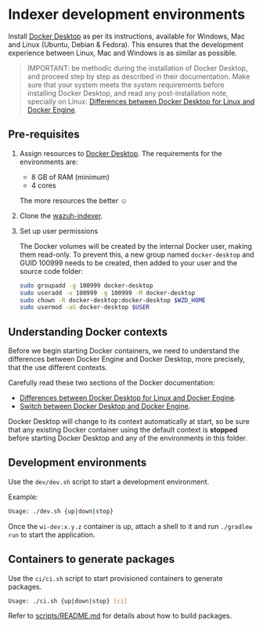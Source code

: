 # Indexer development environments

Install [Docker Desktop][docker-desktop] as per its instructions, available for Windows, Mac
and Linux (Ubuntu, Debian & Fedora).
This ensures that the development experience between Linux, Mac and Windows is as
similar as possible.

> IMPORTANT: be methodic during the installation of Docker Desktop, and proceed
> step by step as described in their documentation. Make sure that your system
> meets the system requirements before installing Docker Desktop, and read any
> post-installation note, specially on Linux: [Differences between
> Docker Desktop for Linux and Docker Engine][docker-variant].

## Pre-requisites

1. Assign resources to [Docker Desktop][docker-desktop]. The requirements for the
   environments are:

   - 8 GB of RAM (minimum)
   - 4 cores

   The more resources the better ☺

2. Clone the [wazuh-indexer][wi-repo].

3. Set up user permissions

   The Docker volumes will be created by the internal Docker user, making them
   read-only. To prevent this, a new group named `docker-desktop` and GUID 100999
   needs to be created, then added to your user and the source code folder:

   ```bash
   sudo groupadd -g 100999 docker-desktop
   sudo useradd -u 100999 -g 100999 -M docker-desktop
   sudo chown -R docker-desktop:docker-desktop $WZD_HOME
   sudo usermod -aG docker-desktop $USER
   ```

## Understanding Docker contexts

Before we begin starting Docker containers, we need to understand the
differences between Docker Engine and Docker Desktop, more precisely, that the
use different contexts.

Carefully read these two sections of the Docker documentation:

- [Differences between Docker Desktop for Linux and Docker Engine][docker-variant].
- [Switch between Docker Desktop and Docker Engine][docker-context].

Docker Desktop will change to its context automatically at start, so be sure
that any existing Docker container using the default context is **stopped**
before starting Docker Desktop and any of the environments in this folder.

## Development environments

Use the `dev/dev.sh` script to start a development environment. 

Example:

```bash
Usage: ./dev.sh {up|down|stop}
```

Once the `wi-dev:x.y.z` container is up, attach a shell to it and run `./gradlew run`
to start the application.

## Containers to generate packages

Use the `ci/ci.sh` script to start provisioned containers to generate packages.

```bash
Usage: ./ci.sh {up|down|stop} [ci]
```

Refer to [scripts/README.md](../scripts/README.md) for details about how to build packages.


[docker-desktop]: https://docs.docker.com/get-docker
[docker-variant]: https://docs.docker.com/desktop/install/linux-install/#differences-between-docker-desktop-for-linux-and-docker-engine
[docker-context]: https://docs.docker.com/desktop/install/linux-install/#context
[wi-repo]: https://github.com/wazuh/wazuh-indexer
